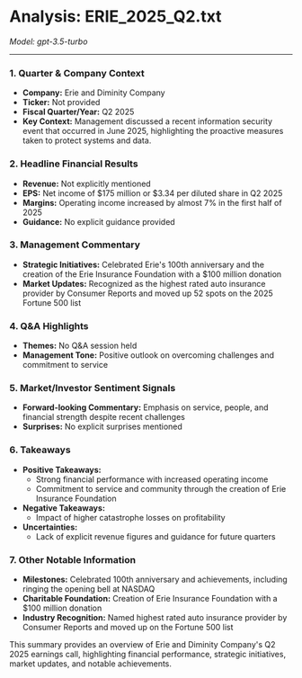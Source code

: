 # Analysis: ERIE_2025_Q2.txt

*Model: gpt-3.5-turbo*

---

### 1. Quarter & Company Context
- **Company:** Erie and Diminity Company
- **Ticker:** Not provided
- **Fiscal Quarter/Year:** Q2 2025
- **Key Context:** Management discussed a recent information security event that occurred in June 2025, highlighting the proactive measures taken to protect systems and data.

### 2. Headline Financial Results
- **Revenue:** Not explicitly mentioned
- **EPS:** Net income of $175 million or $3.34 per diluted share in Q2 2025
- **Margins:** Operating income increased by almost 7% in the first half of 2025
- **Guidance:** No explicit guidance provided

### 3. Management Commentary
- **Strategic Initiatives:** Celebrated Erie's 100th anniversary and the creation of the Erie Insurance Foundation with a $100 million donation
- **Market Updates:** Recognized as the highest rated auto insurance provider by Consumer Reports and moved up 52 spots on the 2025 Fortune 500 list

### 4. Q&A Highlights
- **Themes:** No Q&A session held
- **Management Tone:** Positive outlook on overcoming challenges and commitment to service

### 5. Market/Investor Sentiment Signals
- **Forward-looking Commentary:** Emphasis on service, people, and financial strength despite recent challenges
- **Surprises:** No explicit surprises mentioned

### 6. Takeaways
- **Positive Takeaways:**
  - Strong financial performance with increased operating income
  - Commitment to service and community through the creation of Erie Insurance Foundation
- **Negative Takeaways:**
  - Impact of higher catastrophe losses on profitability
- **Uncertainties:**
  - Lack of explicit revenue figures and guidance for future quarters

### 7. Other Notable Information
- **Milestones:** Celebrated 100th anniversary and achievements, including ringing the opening bell at NASDAQ
- **Charitable Foundation:** Creation of Erie Insurance Foundation with a $100 million donation
- **Industry Recognition:** Named highest rated auto insurance provider by Consumer Reports and moved up on the Fortune 500 list

This summary provides an overview of Erie and Diminity Company's Q2 2025 earnings call, highlighting financial performance, strategic initiatives, market updates, and notable achievements.